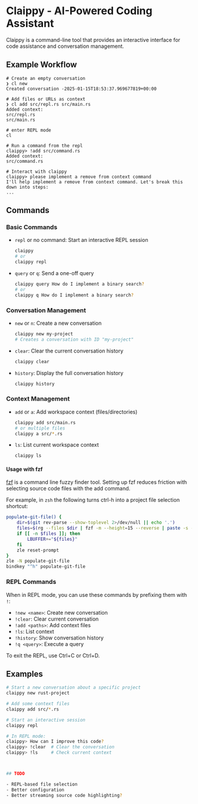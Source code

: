 # Claippy - AI-Powered Coding Assistant

Claippy is a command-line tool that provides an interactive interface for code assistance and conversation management.

## Example Workflow

```
# Create an empty conversation
❯ cl new
Created conversation -2025-01-15T18:53:37.969677819+00:00

# Add files or URLs as context
❯ cl add src/repl.rs src/main.rs
Added context:
src/repl.rs
src/main.rs

# enter REPL mode
cl

# Run a command from the repl
claippy> !add src/command.rs
Added context:
src/command.rs

# Interact with claippy
claippy> please implement a remove from context command
I'll help implement a remove from context command. Let's break this down into steps:
...
```

## Commands

### Basic Commands

- `repl` or no command: Start an interactive REPL session
  ```bash
  claippy
  # or
  claippy repl
  ```

- `query` or `q`: Send a one-off query
  ```bash
  claippy query How do I implement a binary search?
  # or
  claippy q How do I implement a binary search?
  ```

### Conversation Management

- `new` or `n`: Create a new conversation
  ```bash
  claippy new my-project
  # Creates a conversation with ID "my-project"
  ```

- `clear`: Clear the current conversation history
  ```bash
  claippy clear
  ```

- `history`: Display the full conversation history
  ```bash
  claippy history
  ```

### Context Management

- `add` or `a`: Add workspace context (files/directories)
  ```bash
  claippy add src/main.rs
  # or multiple files
  claippy a src/*.rs
  ```

- `ls`: List current workspace context
  ```bash
  claippy ls
  ```

#### Usage with fzf

[fzf](https://github.com/junegunn/fzf) is a command line fuzzy finder tool. Setting
up fzf reduces friction with selecting source code files with the add command.

For example, in `zsh` the following turns ctrl-h into a project file selection shortcut:

``` sh
populate-git-file() {
    dir=$(git rev-parse --show-toplevel 2>/dev/null || echo '.')
    files=$(rg --files $dir | fzf -m --height=15 --reverse | paste -s -)
    if [[ -n $files ]]; then
        LBUFFER+="${files}"
    fi
    zle reset-prompt
}
zle -N populate-git-file
bindkey "^h" populate-git-file
```


### REPL Commands

When in REPL mode, you can use these commands by prefixing them with `!`:

- `!new <name>`: Create new conversation
- `!clear`: Clear current conversation
- `!add <paths>`: Add context files
- `!ls`: List context
- `!history`: Show conversation history
- `!q <query>`: Execute a query

To exit the REPL, use Ctrl+C or Ctrl+D.

## Examples

```bash
# Start a new conversation about a specific project
claippy new rust-project

# Add some context files
claippy add src/*.rs

# Start an interactive session
claippy repl

# In REPL mode:
claippy> How can I improve this code?
claippy> !clear  # Clear the conversation
claippy> !ls     # Check current context



## TODO

- REPL-based file selection
- Better configuration
- Better streaming source code highlighting?
